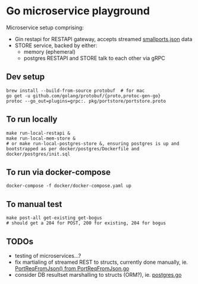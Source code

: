 Go microservice playground
==========================
Microservice setup comprising:
* Gin restapi for RESTAPI gateway, accepts streamed [smallports.json](smallports.json) data
* STORE service, backed by either:
  * memory (ephemeral)
  * postgres
RESTAPI and STORE talk to each other via gRPC

Dev setup
---------
```
brew install --build-from-source protobuf  # for mac
go get -u github.com/golang/protobuf/{proto,protoc-gen-go}
protoc --go_out=plugins=grpc:. pkg/portstore/portstore.proto
```

To run locally
--------------
```
make run-local-restapi &
make run-local-mem-store &
# or make run-local-postgres-store &, ensuring postgres is up and bootstrapped as per docker/postgres/Dockerfile and docker/postgres/init.sql
```

To run via docker-compose
-------------------------
```
docker-compose -f docker/docker-compose.yaml up
```

To manual test
--------------
```
make post-all get-existing get-bogus
# should get a 204 for POST, 200 for existing, 204 for bogus
```

TODOs
-----
* testing of microservices...?
* fix martialing of streamed REST to structs, currently done manually, ie. [PortReqFromJson() from PortReqFromJson.go](pkg/model/model.go)
* consider DB resultset marshalling to structs (ORM?), ie. [postgres.go](pkg/db/postgres.go)
